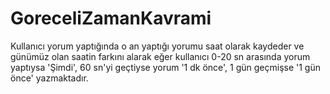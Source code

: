# GoreceliZamanKavrami
Kullanıcı yorum yaptığında o an yaptığı yorumu saat olarak kaydeder ve günümüz olan saatin farkını alarak eğer kullanıcı 0-20 sn arasında yorum yaptıysa 'Şimdi', 60 sn'yi geçtiyse yorum '1 dk önce', 1 gün geçmişse '1 gün önce' yazmaktadır. 
